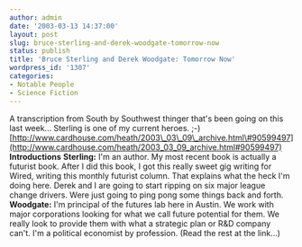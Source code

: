 ```yaml
---
author: admin
date: '2003-03-13 14:37:00'
layout: post
slug: bruce-sterling-and-derek-woodgate-tomorrow-now
status: publish
title: 'Bruce Sterling and Derek Woodgate: Tomorrow Now'
wordpress_id: '1307'
categories:
- Notable People
- Science Fiction
---
```


A transcription from South by Southwest thinger that's been going on
this last week... Sterling is one of my current heroes. ;-)
[http://www.cardhouse.com/heath/2003\_03\_09\_archive.html\#90599497](http://www.cardhouse.com/heath/2003_03_09_archive.html#90599497)
**Introductions** **Sterling:** I'm an author. My most recent book is
actually a futurist book. After I did this book, I got this really sweet
gig writing for Wired, writing this monthly futurist column. That
explains what the heck I'm doing here. Derek and I are going to start
ripping on six major league change drivers. Were just going to ping pong
some things back and forth. **Woodgate:** I'm principal of the futures
lab here in Austin. We work with major corporations looking for what we
call future potential for them. We really look to provide them with what
a strategic plan or R&D company can't. I'm a political economist by
profession. (Read the rest at the link...)
